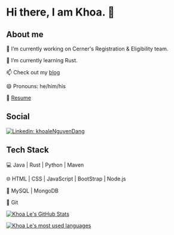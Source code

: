 # Hi there, I am Khoa. 👋

##  About me

🔭 I’m currently working on Cerner's Registration & Eligibility team.

🌱 I’m currently learning Rust.

📫 Check out my [blog](https://lendkhoa.gitlab.io/) 

😄 Pronouns: he/him/his

📝 [Resume](./resume_2021.pdf)

## Social

[![Linkedin: khoaleNguyenDang](https://img.shields.io/badge/-khoaleNguyenDang-blue?style=flat-square&logo=Linkedin&logoColor=white&link=https://www.linkedin.com/in/khoaleNguyenDang/)](https://www.linkedin.com/in/khoaleNguyenDang/) &nbsp;


## Tech Stack

💻  Java | Rust | Python | Maven

🌐  HTML | CSS | JavaScript | BootStrap | Node.js

💾  MySQL | MongoDB

🔧  Git

[![Khoa Le's GitHub Stats](https://github-readme-stats.vercel.app/api?username=lendkhoa&show_icons=true)](https://github.com/lendkhoa)

[![Khoa Le's most used languages](https://github-readme-stats.vercel.app/api/top-langs/?username=lendkhoa&layout=compact&theme=radical)](https://github.com/lendkhoa)
